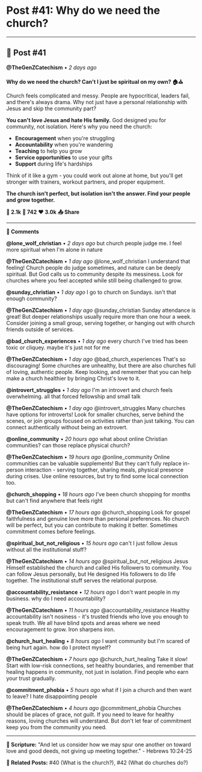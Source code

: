 # Post #41: Why do we need the church?

---

## 📱 Post #41

**@TheGenZCatechism** • *2 days ago*

**Why do we need the church? Can't I just be spiritual on my own? 🏠⛪**

Church feels complicated and messy. People are hypocritical, leaders fail, and there's always drama. Why not just have a personal relationship with Jesus and skip the community part?

**You can't love Jesus and hate His family.** God designed you for community, not isolation. Here's why you need the church:

- **Encouragement** when you're struggling
- **Accountability** when you're wandering  
- **Teaching** to help you grow
- **Service opportunities** to use your gifts
- **Support** during life's hardships

Think of it like a gym - you could work out alone at home, but you'll get stronger with trainers, workout partners, and proper equipment.

**The church isn't perfect, but isolation isn't the answer. Find your people and grow together.**

**💭 2.1k** **🔄 742** **❤️ 3.0k** **📤 Share**

---

**💬 Comments**

**@lone_wolf_christian** • *2 days ago*
but church people judge me. I feel more spiritual when I'm alone in nature

**@TheGenZCatechism** • *1 day ago*
@lone_wolf_christian I understand that feeling! Church people do judge sometimes, and nature can be deeply spiritual. But God calls us to community despite its messiness. Look for churches where you feel accepted while still being challenged to grow.

**@sunday_christian** • *1 day ago*
I go to church on Sundays. isn't that enough community?

**@TheGenZCatechism** • *1 day ago*
@sunday_christian Sunday attendance is great! But deeper relationships usually require more than one hour a week. Consider joining a small group, serving together, or hanging out with church friends outside of services.

**@bad_church_experiences** • *1 day ago*
every church I've tried has been toxic or cliquey. maybe it's just not for me

**@TheGenZCatechism** • *1 day ago*
@bad_church_experiences That's so discouraging! Some churches are unhealthy, but there are also churches full of loving, authentic people. Keep looking, and remember that you can help make a church healthier by bringing Christ's love to it.

**@introvert_struggles** • *1 day ago*
I'm an introvert and church feels overwhelming. all that forced fellowship and small talk

**@TheGenZCatechism** • *1 day ago*
@introvert_struggles Many churches have options for introverts! Look for smaller churches, serve behind the scenes, or join groups focused on activities rather than just talking. You can connect authentically without being an extrovert.

**@online_community** • *20 hours ago*
what about online Christian communities? can those replace physical church?

**@TheGenZCatechism** • *19 hours ago*
@online_community Online communities can be valuable supplements! But they can't fully replace in-person interaction - serving together, sharing meals, physical presence during crises. Use online resources, but try to find some local connection too.

**@church_shopping** • *18 hours ago*
I've been church shopping for months but can't find anywhere that feels right

**@TheGenZCatechism** • *17 hours ago*
@church_shopping Look for gospel faithfulness and genuine love more than personal preferences. No church will be perfect, but you can contribute to making it better. Sometimes commitment comes before feelings.

**@spiritual_but_not_religious** • *15 hours ago*
can't I just follow Jesus without all the institutional stuff?

**@TheGenZCatechism** • *14 hours ago*
@spiritual_but_not_religious Jesus Himself established the church and called His followers to community. You can follow Jesus personally, but He designed His followers to do life together. The institutional stuff serves the relational purpose.

**@accountability_resistance** • *12 hours ago*
I don't want people in my business. why do I need accountability?

**@TheGenZCatechism** • *11 hours ago*
@accountability_resistance Healthy accountability isn't nosiness - it's trusted friends who love you enough to speak truth. We all have blind spots and areas where we need encouragement to grow. Iron sharpens iron.

**@church_hurt_healing** • *8 hours ago*
I want community but I'm scared of being hurt again. how do I protect myself?

**@TheGenZCatechism** • *7 hours ago*
@church_hurt_healing Take it slow! Start with low-risk connections, set healthy boundaries, and remember that healing happens in community, not just in isolation. Find people who earn your trust gradually.

**@commitment_phobia** • *5 hours ago*
what if I join a church and then want to leave? I hate disappointing people

**@TheGenZCatechism** • *4 hours ago*
@commitment_phobia Churches should be places of grace, not guilt. If you need to leave for healthy reasons, loving churches will understand. But don't let fear of commitment keep you from the community you need.

---

**📖 Scripture:** "And let us consider how we may spur one another on toward love and good deeds, not giving up meeting together." - Hebrews 10:24-25

**🔗 Related Posts:** #40 (What is the church?), #42 (What do churches do?) 